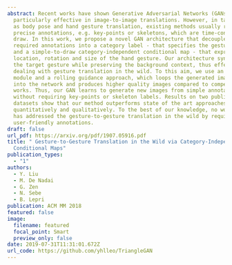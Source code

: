 ```yaml
---
abstract: Recent works have shown Generative Adversarial Networks (GANs) to be
  particularly effective in image-to-image translations. However, in tasks such
  as body pose and hand gesture translation, existing methods usually require
  precise annotations, e.g. key-points or skeletons, which are time-consuming to
  draw. In this work, we propose a novel GAN architecture that decouples the
  required annotations into a category label - that specifies the gesture type -
  and a simple-to-draw category-independent conditional map - that expresses the
  location, rotation and size of the hand gesture. Our architecture synthesizes
  the target gesture while preserving the background context, thus effectively
  dealing with gesture translation in the wild. To this aim, we use an attention
  module and a rolling guidance approach, which loops the generated images back
  into the network and produces higher quality images compared to competing
  works. Thus, our GAN learns to generate new images from simple annotations
  without requiring key-points or skeleton labels. Results on two public
  datasets show that our method outperforms state of the art approaches both
  quantitatively and qualitatively. To the best of our knowledge, no work so far
  has addressed the gesture-to-gesture translation in the wild by requiring
  user-friendly annotations.
draft: false
url_pdf: https://arxiv.org/pdf/1907.05916.pdf
title: " Gesture-to-Gesture Translation in the Wild via Category-Independent
  Conditional Maps"
publication_types:
  - "1"
authors:
  - Y. Liu
  - M. De Nadai
  - G. Zen
  - N. Sebe
  - B. Lepri
publication: ACM MM 2018
featured: false
image:
  filename: featured
  focal_point: Smart
  preview_only: false
date: 2019-07-31T11:31:01.672Z
url_code: https://github.com/yhlleo/TriangleGAN
---
```

